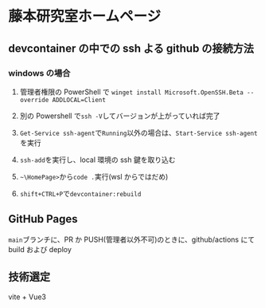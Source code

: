 # 藤本研究室ホームページ

## devcontainer の中での ssh よる github の接続方法

### windows の場合

1. 管理者権限の PowerShell で `winget install Microsoft.OpenSSH.Beta --override ADDLOCAL=Client`
2. 別の Powershell で`ssh -V`してバージョンが上がっていれば完了

3. `Get-Service ssh-agent`で`Running`以外の場合は、`Start-Service ssh-agent`を実行
4. `ssh-add`を実行し、local 環境の ssh 鍵を取り込む
5. `~\HomePage>`から`code .`実行(wsl からではだめ)
6. `shift+CTRL+P`で`devcontainer:rebuild`

## GitHub Pages

`main`ブランチに、PR か PUSH(管理者以外不可)のときに、github/actions にて build および deploy

## 技術選定

vite + Vue3
